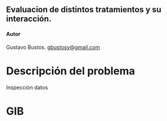 
## Evaluacion de distintos tratamientos y su interacción.
#### Autor
Gustavo Bustos.
<gbustosy@gmail.com>

# Descripción del problema 
Inspección datos

# GIB

